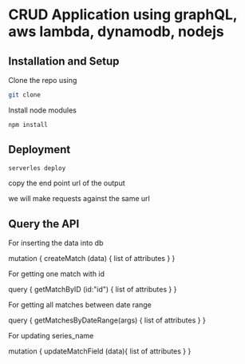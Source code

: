 # CRUD Application using graphQL, aws lambda, dynamodb, nodejs

## Installation and Setup

Clone the repo using 

```bash
git clone 
```

Install node modules
```bash
npm install
```
## Deployment

```bash
serverles deploy
```
copy the end point url of the output

we will make requests against the same url

## Query the API

For inserting the data into db

mutation {
      createMatch (data) {
        list of attributes 
      }
    }


For getting one match with id

query {
      getMatchByID (id:"id") {
       list of attributes
      }
    }


For getting all matches between date range

query {
      getMatchesByDateRange(args) {
        list of attributes
      }
    }


For updating series_name

mutation {
      updateMatchField (data){
          list of attributes
      }
    }


